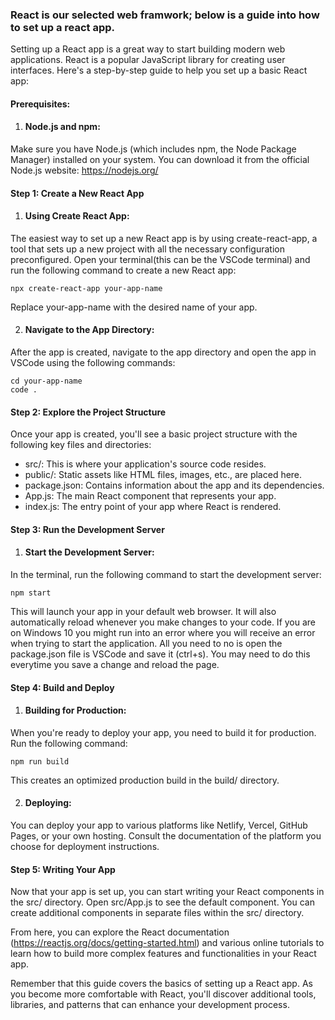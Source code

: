 ### React is our selected web framwork; below is a guide into how to set up a react app. 
Setting up a React app is a great way to start building modern web applications. React is a popular JavaScript library for creating user interfaces. Here's a step-by-step guide to help you set up a basic React app:

#### Prerequisites:

1. #### Node.js and npm: 
Make sure you have Node.js (which includes npm, the Node Package Manager) installed on your system. You can download it from the official Node.js website: https://nodejs.org/

#### Step 1: Create a New React App

1. #### Using Create React App:
The easiest way to set up a new React app is by using create-react-app, a tool that sets up a new project with all the necessary configuration preconfigured.
Open your terminal(this can be the VSCode terminal) and run the following command to create a new React app:

    npx create-react-app your-app-name

Replace your-app-name with the desired name of your app.

2. #### Navigate to the App Directory:
After the app is created, navigate to the app directory and open the app in VSCode using the following commands:

    cd your-app-name
    code .

#### Step 2: Explore the Project Structure
Once your app is created, you'll see a basic project structure with the following key files and directories:

* src/: This is where your application's source code resides.
* public/: Static assets like HTML files, images, etc., are placed here.
* package.json: Contains information about the app and its dependencies.
* App.js: The main React component that represents your app.
* index.js: The entry point of your app where React is rendered.

#### Step 3: Run the Development Server

1. #### Start the Development Server:
In the terminal, run the following command to start the development server:

    npm start

This will launch your app in your default web browser. It will also automatically reload whenever you make changes to your code.
If you are on Windows 10 you might run into an error where you will receive an error when trying to start the application.
All you need to no is open the package.json file is VSCode and save it (ctrl+s). You may need to do this everytime you save a change and reload the page.

#### Step 4: Build and Deploy

1. #### Building for Production:
When you're ready to deploy your app, you need to build it for production. Run the following command:

    npm run build
This creates an optimized production build in the build/ directory.

2. #### Deploying:
You can deploy your app to various platforms like Netlify, Vercel, GitHub Pages, or your own hosting. Consult the documentation of the platform you choose for deployment instructions.

#### Step 5: Writing Your App
Now that your app is set up, you can start writing your React components in the src/ directory. Open src/App.js to see the default component. You can create additional components in separate files within the src/ directory.

From here, you can explore the React documentation (https://reactjs.org/docs/getting-started.html) and various online tutorials to learn how to build more complex features and functionalities in your React app.

Remember that this guide covers the basics of setting up a React app. As you become more comfortable with React, you'll discover additional tools, libraries, and patterns that can enhance your development process.
